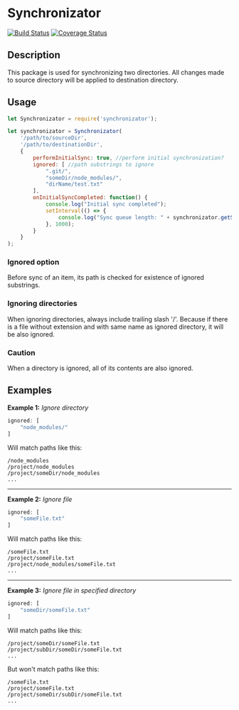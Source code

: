 # Synchronizator

[![Build Status](https://travis-ci.org/BusfyJan/synchronizator.svg?branch=master)](https://travis-ci.org/BusfyJan/synchronizator)
[![Coverage Status](https://coveralls.io/repos/github/BusfyJan/synchronizator/badge.svg?branch=master)](https://coveralls.io/github/BusfyJan/synchronizator?branch=master)

## Description
This package is used for synchronizing two directories. All changes made to source directory will be applied to destination directory.

## Usage
```javascript
let Synchronizator = require('synchronizator');

let synchronizator = Synchronizator(
    '/path/to/sourceDir',
    '/path/to/destinationDir',
    {
        performInitialSync: true, //perform initial synchronization?
        ignored: [ //path substrings to ignore
            ".git/",
            "someDir/node_modules/",
            "dirName/test.txt"
        ],
        onInitialSyncCompleted: function() {
            console.log("Initial sync completed");
            setInterval(() => {
                console.log("Sync queue length: " + synchronizator.getSyncQueueLength());
            }, 1000);
        }
    }
);
```

### Ignored option
Before sync of an item, its path is checked for existence of ignored substrings.

### Ignoring directories
When ignoring directories, always include trailing slash '/'. Because if there is a file without extension and with same name as ignored directory, it will be also ignored.

### Caution
When a directory is ignored, all of its contents are also ignored.

## Examples

**Example 1:**
*Ignore directory*
```javascript
ignored: [
    "node_modules/"
]
```
Will match paths like this:
```
/node_modules
/project/node_modules
/project/someDir/node_modules
...
```

---

**Example 2:**
*Ignore file*
```javascript
ignored: [
    "someFile.txt"
]
```
Will match paths like this:
```
/someFile.txt
/project/someFile.txt
/project/node_modules/someFile.txt
...
```

---

**Example 3:**
*Ignore file in specified directory*
```javascript
ignored: [
    "someDir/someFile.txt"
]
```
Will match paths like this:
```
/project/someDir/someFile.txt
/project/subDir/someDir/someFile.txt
...
```
But won't match paths like this:
```
/someFile.txt
/project/someFile.txt
/project/someDir/subDir/someFile.txt
...
```

